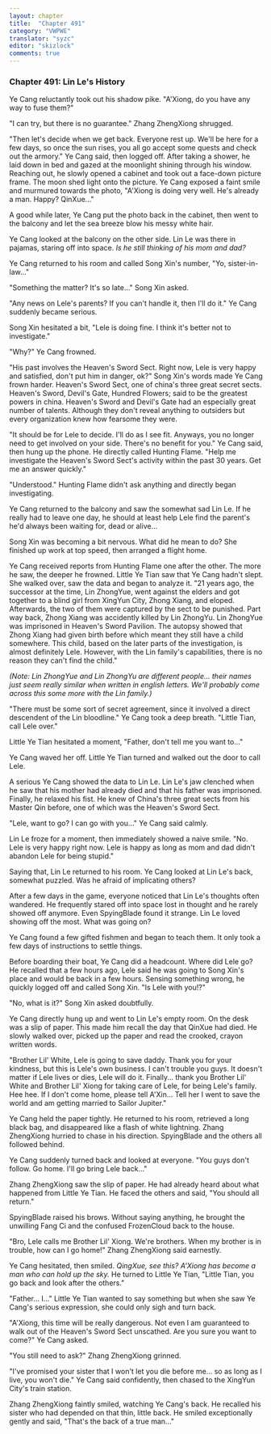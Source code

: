 ```yaml
---
layout: chapter
title:  "Chapter 491"
category: "VWPWE"
translator: "syzc"
editor: "skizlock"
comments: true
---
```


### Chapter 491: Lin Le's History

Ye Cang reluctantly took out his shadow pike. "A'Xiong, do you have any way to fuse them?"

"I can try, but there is no guarantee." Zhang ZhengXiong shrugged.

"Then let's decide when we get back. Everyone rest up. We'll be here for a few days, so once the sun rises, you all go accept some quests and check out the armory." Ye Cang said, then logged off. After taking a shower, he laid down in bed and gazed at the moonlight shining through his window. Reaching out, he slowly opened a cabinet and took out a face-down picture frame. The moon shed light onto the picture. Ye Cang exposed a faint smile and murmured towards the photo, "A'Xiong is doing very well. He's already a man. Happy? QinXue..."

A good while later, Ye Cang put the photo back in the cabinet, then went to the balcony and let the sea breeze blow his messy white hair.

Ye Cang looked at the balcony on the other side. Lin Le was there in pajamas, staring off into space. *Is he still thinking of his mom and dad?* 

Ye Cang returned to his room and called Song Xin's number, "Yo, sister-in-law..."

"Something the matter? It's so late..." Song Xin asked.

"Any news on Lele's parents? If you can't handle it, then I'll do it." Ye Cang suddenly became serious.

Song Xin hesitated a bit, "Lele is doing fine. I think it's better not to investigate."

"Why?" Ye Cang frowned.

"His past involves the Heaven's Sword Sect. Right now, Lele is very happy and satisfied, don't put him in danger, ok?" Song Xin's words made Ye Cang frown harder. Heaven's Sword Sect, one of china's three great secret sects. Heaven's Sword, Devil's Gate, Hundred Flowers; said to be the greatest powers in china. Heaven's Sword and Devil's Gate had an especially great number of talents. Although they don't reveal anything to outsiders but every organization knew how fearsome they were.

"It should be for Lele to decide. I'll do as I see fit. Anyways, you no longer need to get involved on your side. There's no benefit for you." Ye Cang said, then hung up the phone. He directly called Hunting Flame. "Help me investigate the Heaven's Sword Sect's activity within the past 30 years. Get me an answer quickly."

"Understood." Hunting Flame didn't ask anything and directly began investigating.

Ye Cang returned to the balcony and saw the somewhat sad Lin Le. If he really had to leave one day, he should at least help Lele find the parent's he'd always been waiting for, dead or alive...

Song Xin was becoming a bit nervous. What did he mean to do? She finished up work at top speed, then arranged a flight home.

Ye Cang received reports from Hunting Flame one after the other. The more he saw, the deeper he frowned. Little Ye Tian saw that Ye Cang hadn't slept. She walked over, saw the data and began to analyze it. "21 years ago, the successor at the time, Lin ZhongYue, went against the elders and got together to a blind girl from XingYun City, Zhong Xiang, and eloped. Afterwards, the two of them were captured by the sect to be punished. Part way back, Zhong Xiang was accidently killed by Lin ZhongYu. Lin ZhongYue was imprisoned in Heaven's Sword Pavilion. The autopsy showed that Zhong Xiang had given birth before which meant they still have a child somewhere. This child, based on the later parts of the investigation, is almost definitely Lele. However, with the Lin family's capabilities, there is no reason they can't find the child."

*(Note: Lin ZhongYue and Lin ZhongYu are different people... their names just seem really similar when written in english letters. We'll probably come across this some more with the Lin family.)*

"There must be some sort of secret agreement, since it involved a direct descendent of the Lin bloodline." Ye Cang took a deep breath. "Little Tian, call Lele over."

Little Ye Tian hesitated a moment, "Father, don't tell me you want to..."

Ye Cang waved her off. Little Ye Tian turned and walked out the door to call Lele.

A serious Ye Cang showed the data to Lin Le. Lin Le's jaw clenched when he saw that his mother had already died and that his father was imprisoned. Finally, he relaxed his fist. He knew of China's three great sects from his Master Qin before, one of which was the Heaven's Sword Sect.

"Lele, want to go? I can go with you..." Ye Cang said calmly.

Lin Le froze for a moment, then immediately showed a naive smile. "No. Lele is very happy right now. Lele is happy as long as mom and dad didn't abandon Lele for being stupid."

Saying that, Lin Le returned to his room. Ye Cang looked at Lin Le's back, somewhat puzzled. Was he afraid of implicating others?

After a few days in the game, everyone noticed that Lin Le's thoughts often wandered. He frequently stared off into space lost in thought and he rarely showed off anymore. Even SpyingBlade found it strange. Lin Le loved showing off the most. What was going on?

Ye Cang found a few gifted fishmen and began to teach them. It only took a few days of instructions to settle things.

Before boarding their boat, Ye Cang did a headcount. Where did Lele go? He recalled that a few hours ago, Lele said he was going to Song Xin's place and would be back in a few hours. Sensing something wrong, he quickly logged off and called Song Xin. "Is Lele with you!?"

"No, what is it?" Song Xin asked doubtfully.

Ye Cang directly hung up and went to Lin Le's empty room. On the desk was a slip of paper. This made him recall the day that QinXue had died. He slowly walked over, picked up the paper and read the crooked, crayon written words.

"Brother Lil' White, Lele is going to save daddy. Thank you for your kindness, but this is Lele's own business. I can't trouble you guys. It doesn't matter if Lele lives or dies, Lele will do it. Finally... thank you Brother Lil' White and Brother Lil' Xiong for taking care of Lele, for being Lele's family. Hee hee. If I don't come home, please tell A'Xin... Tell her I went to save the world and am getting married to Sailor Jupiter."

Ye Cang held the paper tightly. He returned to his room, retrieved a long black bag, and disappeared like a flash of white lightning. Zhang ZhengXiong hurried to chase in his direction. SpyingBlade and the others all followed behind.

Ye Cang suddenly turned back and looked at everyone. "You guys don't follow. Go home. I'll go bring Lele back..."

Zhang ZhengXiong saw the slip of paper. He had already heard about what happened from Little Ye Tian. He faced the others and said, "You should all return."

SpyingBlade raised his brows. Without saying anything, he brought the unwilling Fang Ci and the confused FrozenCloud back to the house. 

"Bro, Lele calls me Brother Lil' Xiong. We're brothers. When my brother is in trouble, how can I go home!" Zhang ZhengXiong said earnestly.

Ye Cang hesitated, then smiled. *QingXue, see this? A'Xiong has become a man who can hold up the sky.* He turned to Little Ye Tian, "Little Tian, you go back and look after the others."

"Father... I..." Little Ye Tian wanted to say something but when she saw Ye Cang's serious expression, she could only sigh and turn back.

"A'Xiong, this time will be really dangerous. Not even I am guaranteed to walk out of the Heaven's Sword Sect unscathed. Are you sure you want to come?" Ye Cang asked.

"You still need to ask?" Zhang ZhengXiong grinned.

"I've promised your sister that I won't let you die before me... so as long as I live, you won't die." Ye Cang said confidently, then chased to the XingYun City's train station.

Zhang ZhengXiong faintly smiled, watching Ye Cang's back. He recalled his sister who had depended on that thin, little back. He smiled exceptionally gently and said, "That's the back of a true man..."
